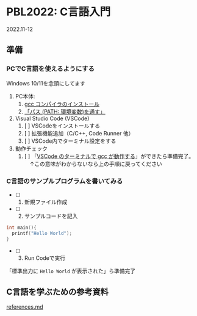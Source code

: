 # PBL2022: C言語入門

2022.11-12

## 準備

### PCでC言語を使えるようにする

Windows 10/11を念頭にしてます

1) PC本体:
   1) [gcc コンパイラのインストール](./setup/setup_gcc.md)
   2) [「パス (PATH: 環境変数)を通す」](./setup/setup_path.md)
2) Visual Studio Code (VSCode)
   1) [ ] VSCodeをインストールする
   2) [ ] 拡張機能追加（C/C++, Code Runner 他）
   3) [ ] VSCode内でターミナル設定をする
3) 動作チェック
   1) [ ] 「<u>VSCode のターミナルで gcc が動作する</u>」ができたら準備完了。</br>
 　↑この意味がわからないなら上の手順に戻ってください

### C言語のサンプルプログラムを書いてみる

- [ ] 1. 新規ファイル作成
- [ ] 2. サンプルコードを記入

```c:test.c
int main(){
  printf("Hello World");
}
```

- [ ] 3. Run Codeで実行

「標準出力に `Hello World` が表示された」ら準備完了

## C言語を学ぶための参考資料

[references.md](./references.md)
